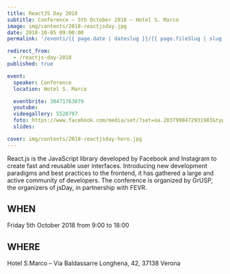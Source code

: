 ```yaml
---
title: ReactJS Day 2018
subtitle: Conference – 5th October 2018 – Hotel S. Marco
image: img/contents/2018-reactjsday.jpg
date: 2018-10-05 09:00:00
permalink: '/eventi/{{ page.date | dateslug }}/{{ page.fileSlug | slug }}/index.html'

redirect_from:
  - /reactjs-day-2018
published: true

event:
  speaker: Conference
  location: Hotel S. Marco

  eventbrite: 38471763079
  youtube:
  videogallery: 5528797
  foto: https://www.facebook.com/media/set/?set=oa.2037998472931983&type=3
  slides:

cover: img/contents/2018-reactjsday-hero.jpg
---
```


React.js is the JavaScript library developed by Facebook and Instagram to create fast and reusable user interfaces. Introducing new development paradigms and best practices to the frontend, it has gathered a large and active community of developers. The conference is organized by GrUSP, the organizers of jsDay, in partnership with FEVR.

## WHEN

Friday 5th October 2018 from 9:00 to 18:00

## WHERE

Hotel S.Marco – Via Baldassarre Longhena, 42, 37138 Verona
